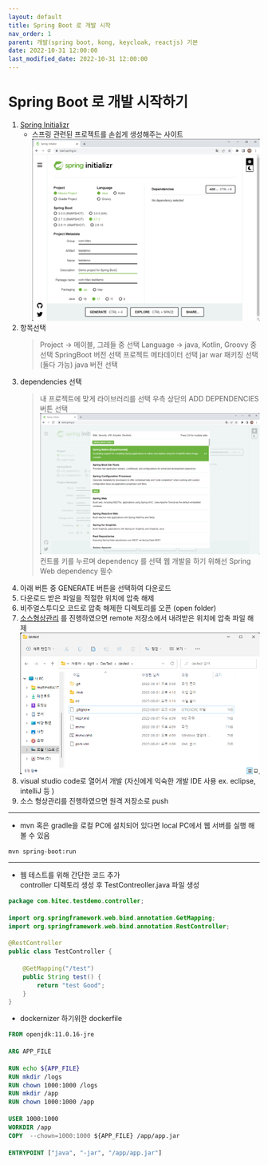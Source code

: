 ```yaml
---
layout: default
title: Spring Boot 로 개발 시작   
nav_order: 1
parent: 개발(spring boot, kong, keycloak, reactjs) 기본
date: 2022-10-31 12:00:00
last_modified_date: 2022-10-31 12:00:00
---
```


# Spring Boot 로 개발 시작하기

1. [Spring Initializr](https://start.spring.io/, "Spring Initializr") 
    * 스프링 관련된 프로젝트를 손쉽게 생성해주는 사이트
   ![Spring Initializr](../image/Dev/spring1.png)    
2. 항목선택
    > Project -> 메이블, 그레들 중 선택
    > Language -> java, Kotlin, Groovy 중 선택
    > SpringBoot 버전 선택
    > 프로젝트 메타데이터 선택
    > jar war 패키징 선택 (둘다 가능)
    > java 버전 선택
3. dependencies 선택
    > 내 프로젝트에 맞게 라이브러리를 선택
    > 우측 상단의 ADD DEPENDENCIES 버튼 선택
   ![Spring dependencies](../image/Dev/spring2.png)    
    > 컨트롤 키를 누르며 dependency 를 선택
    > 웹 개발을 하기 위해선 Spring Web dependency 필수      
4. 아래 버튼 중 GENERATE 버튼을 선택하여 다운로드
5. 다운로드 받은 파일을 적절한 위치에 압축 해제
6. 비주얼스투디오 코드로 압축 해제한 디렉토리를 오픈 (open folder)   
7. [소스형상관리](../DevEnv/소스형상관리.md) 를 진행하였으면 remote 저장소에서 내려받은 위치에 압축 파일 해제   
   ![git directory](../image/Dev/spring3.png)    
8. visual studio code로 열어서 개발 (자신에게 익숙한 개발 IDE 사용 ex. eclipse, intelliJ 등 )
9. 소스 형상관리를 진행하였으면 원격 저장소로 push   

---

* mvn 혹은 gradle을 로컬 PC에 설치되어 있다면 local PC에서 웹 서버를 실행 해 볼 수 있음   
```
mvn spring-boot:run
```

---

* 웹 테스트를 위해 간단한 코드 추가   
  controller 디렉토리 생성 후 TestContreoller.java 파일 생성   


```java
package com.hitec.testdemo.controller;

import org.springframework.web.bind.annotation.GetMapping;
import org.springframework.web.bind.annotation.RestController;

@RestController
public class TestController {
    
    @GetMapping("/test")
    public String test() {
        return "test Good";
    }
}

```

* dockernizer 하기위한 dockerfile   
  
```Dockerfile
FROM openjdk:11.0.16-jre

ARG APP_FILE

RUN echo ${APP_FILE}
RUN mkdir /logs
RUN chown 1000:1000 /logs
RUN mkdir /app
RUN chown 1000:1000 /app

USER 1000:1000
WORKDIR /app
COPY  --chown=1000:1000 ${APP_FILE} /app/app.jar

ENTRYPOINT ["java", "-jar", "/app/app.jar"]
```